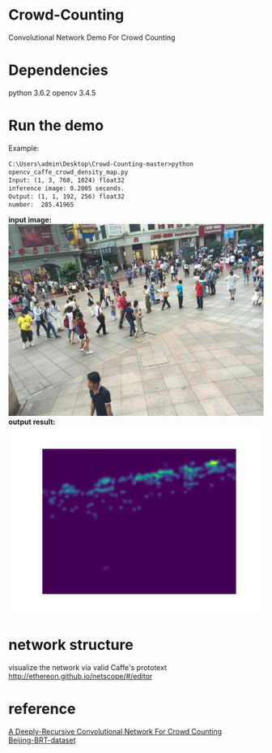 # Crowd-Counting
Convolutional Network Demo For Crowd Counting


# Dependencies
python 3.6.2
opencv 3.4.5

# Run the demo
Example:
```
C:\Users\admin\Desktop\Crowd-Counting-master>python opencv_caffe_crowd_density_map.py
Input: (1, 3, 768, 1024) float32
inference image: 0.2005 seconds.
Output: (1, 1, 192, 256) float32
number:  285.41965
```

**input image:**  
![Alt text](https://github.com/linzhirui1992/Crowd-Counting/blob/master/IMG_191.jpg)  
**output result:**  
![Alt text](https://github.com/linzhirui1992/Crowd-Counting/blob/master/result.png)

# network structure
visualize the network via valid Caffe's prototext  
http://ethereon.github.io/netscope/#/editor

# reference
[A Deeply-Recursive Convolutional Network For Crowd Counting](https://arxiv.org/pdf/1805.05633.pdf)  
[Beijing-BRT-dataset](https://github.com/XMU-smartdsp/Beijing-BRT-dataset)

